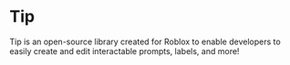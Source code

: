# Tip
Tip is an open-source library created for Roblox to enable developers to easily create and edit interactable prompts, labels, and more!
